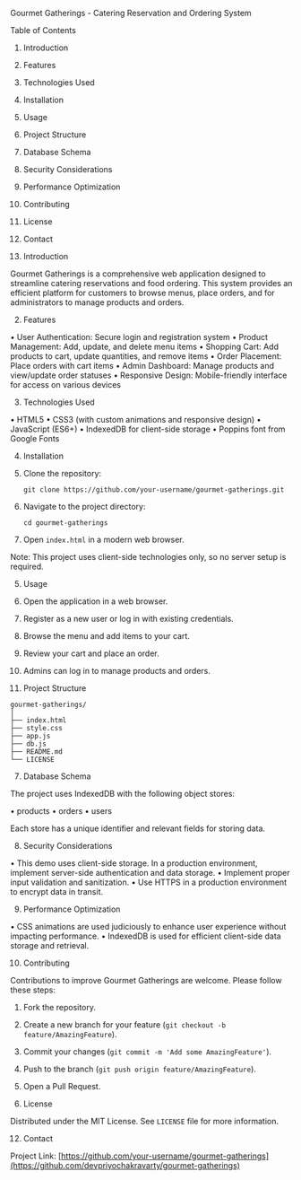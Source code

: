  Gourmet Gatherings - Catering Reservation and Ordering System

 Table of Contents
1. Introduction
2. Features
3. Technologies Used
4. Installation
5. Usage
6. Project Structure
7. Database Schema
8. Security Considerations
9. Performance Optimization
10. Contributing
11. License
12. Contact

 1. Introduction

Gourmet Gatherings is a comprehensive web application designed to streamline catering reservations and food ordering. This system provides an efficient platform for customers to browse menus, place orders, and for administrators to manage products and orders.

2. Features

• User Authentication: Secure login and registration system
• Product Management: Add, update, and delete menu items
• Shopping Cart: Add products to cart, update quantities, and remove items
• Order Placement: Place orders with cart items
• Admin Dashboard: Manage products and view/update order statuses
• Responsive Design: Mobile-friendly interface for access on various devices

 3. Technologies Used

• HTML5
• CSS3 (with custom animations and responsive design)
• JavaScript (ES6+)
• IndexedDB for client-side storage
• Poppins font from Google Fonts

 4. Installation

1. Clone the repository:
   ```
   git clone https://github.com/your-username/gourmet-gatherings.git
   ```

2. Navigate to the project directory:
   ```
   cd gourmet-gatherings
   ```

3. Open `index.html` in a modern web browser.

Note: This project uses client-side technologies only, so no server setup is required.

5. Usage

1. Open the application in a web browser.
2. Register as a new user or log in with existing credentials.
3. Browse the menu and add items to your cart.
4. Review your cart and place an order.
5. Admins can log in to manage products and orders.

 6. Project Structure

```
gourmet-gatherings/
│
├── index.html
├── style.css
├── app.js
├── db.js
├── README.md
└── LICENSE
```

 7. Database Schema

The project uses IndexedDB with the following object stores:

• products
• orders
• users

Each store has a unique identifier and relevant fields for storing data.

 8. Security Considerations

• This demo uses client-side storage. In a production environment, implement server-side authentication and data storage.
• Implement proper input validation and sanitization.
• Use HTTPS in a production environment to encrypt data in transit.

 9. Performance Optimization

• CSS animations are used judiciously to enhance user experience without impacting performance.
• IndexedDB is used for efficient client-side data storage and retrieval.

 10. Contributing

Contributions to improve Gourmet Gatherings are welcome. Please follow these steps:

1. Fork the repository.
2. Create a new branch for your feature (`git checkout -b feature/AmazingFeature`).
3. Commit your changes (`git commit -m 'Add some AmazingFeature'`).
4. Push to the branch (`git push origin feature/AmazingFeature`).
5. Open a Pull Request.

11. License

Distributed under the MIT License. See `LICENSE` file for more information.

 12. Contact

Project Link: [https://github.com/your-username/gourmet-gatherings](https://github.com/devpriyochakravarty/gourmet-gatherings)
